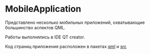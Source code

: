 # MobileApplication

Представлено несколько мобильных приложений, охватывающие большинство аспектов QML.

Работы выполнялись в IDE QT creator.

Код страниц приложения расположен в пакетах [qml](.laba7/laba7_1/qml/) и [src](.laba7/laba7_1/src/)
